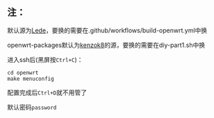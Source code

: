 注：
-
默认源为[Lede](https://github.com/coolsnowwolf/lede)，要换的需要在.github/workflows/build-openwrt.yml中换

openwrt-packages默认为[kenzok8](https://github.com/kenzok8/openwrt-packages)的源，要换的需要在diy-part1.sh中换

进入ssh后(黑屏按`Ctrl+C`)：

    cd openwrt
    make menuconfig
    
配置完成后`Ctrl+D`就不用管了

默认密码`password`
